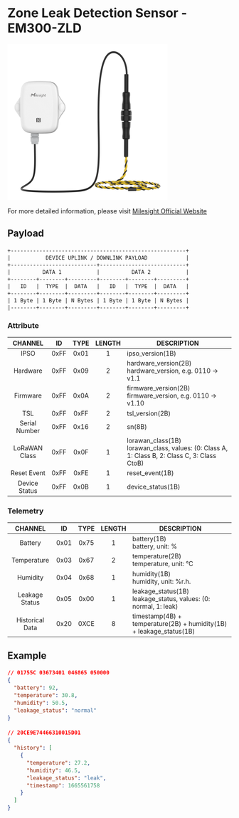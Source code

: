# Zone Leak Detection Sensor - EM300-ZLD

![EM300-ZLD](em300-zld.png)

For more detailed information, please visit [Milesight Official Website](https://www.milesight.com/iot/product/lorawan-sensor/em300-sld-zld)

## Payload

```
+-------------------------------------------------------+
|           DEVICE UPLINK / DOWNLINK PAYLOAD            |
+---------------------------+---------------------------+
|          DATA 1           |          DATA 2           |
+--------+--------+---------+--------+--------+---------+
|   ID   |  TYPE  |  DATA   |   ID   |  TYPE  |  DATA   |
+--------+--------+---------+--------+--------+---------+
| 1 Byte | 1 Byte | N Bytes | 1 Byte | 1 Byte | N Bytes |
|--------+--------+---------+--------+--------+---------+
```

### Attribute

|    CHANNEL    |  ID  | TYPE | LENGTH | DESCRIPTION                                                                                       |
| :-----------: | :--: | :--: | :----: | ------------------------------------------------------------------------------------------------ |
|     IPSO      | 0xFF | 0x01 |   1    | ipso_version(1B)                                                                                 |
|   Hardware    | 0xFF | 0x09 |   2    | hardware_version(2B)<br/>hardware_version, e.g. 0110 -> v1.1                                     |
|   Firmware    | 0xFF | 0x0A |   2    | firmware_version(2B)<br/>firmware_version, e.g. 0110 -> v1.10                                    |
|      TSL      | 0xFF | 0xFF |   2    | tsl_version(2B)                                                                                  |
| Serial Number | 0xFF | 0x16 |   2    | sn(8B)                                                                                           |
| LoRaWAN Class | 0xFF | 0x0F |   1    | lorawan_class(1B)<br/>lorawan_class, values: (0: Class A, 1: Class B, 2: Class C, 3: Class CtoB) |
|  Reset Event  | 0xFF | 0xFE |   1    | reset_event(1B)                                                                                  |
| Device Status | 0xFF | 0x0B |   1    | device_status(1B)                                                                                |

### Telemetry

|     CHANNEL     |  ID  | TYPE | LENGTH | DESCRIPTION                                                         |
| :-------------: | :--: | :--: | :----: | ------------------------------------------------------------------- |
|     Battery     | 0x01 | 0x75 |   1    | battery(1B)<br/>battery, unit: %                                    |
|   Temperature   | 0x03 | 0x67 |   2    | temperature(2B)<br/>temperature, unit: °C                           |
|    Humidity     | 0x04 | 0x68 |   1    | humidity(1B)<br/>humidity, unit: %r.h.                                |
| Leakage Status  | 0x05 | 0x00 |   1    | leakage_status(1B)<br/>leakage_status, values: (0: normal, 1: leak) |
| Historical Data | 0x20 | 0XCE |   8    | timestamp(4B) + temperature(2B) + humidity(1B) + leakage_status(1B) |

## Example

```json
// 01755C 03673401 046865 050000
{
  "battery": 92,
  "temperature": 30.8,
  "humidity": 50.5,
  "leakage_status": "normal"
}

// 20CE9E74466310015D01
{
  "history": [
    {
      "temperature": 27.2,
      "humidity": 46.5,
      "leakage_status": "leak",
      "timestamp": 1665561758
    }
  ]
}
```
